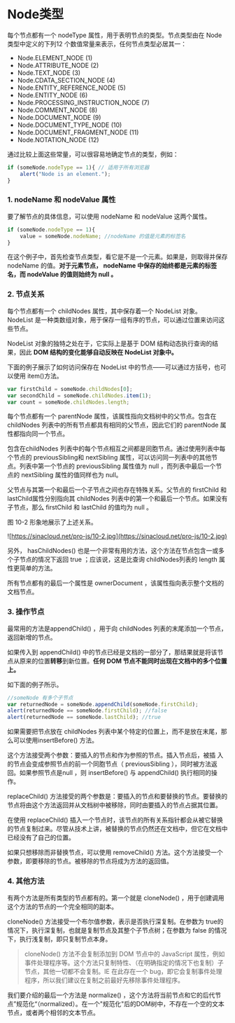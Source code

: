 # Node类型

每个节点都有一个 nodeType 属性，用于表明节点的类型。节点类型由在 Node 类型中定义的下列12 个数值常量来表示，任何节点类型必居其一：

* Node.ELEMENT_NODE (1)
* Node.ATTRIBUTE_NODE (2)
* Node.TEXT_NODE (3)
* Node.CDATA_SECTION_NODE (4)
* Node.ENTITY_REFERENCE_NODE (5)
* Node.ENTITY_NODE (6)
* Node.PROCESSING_INSTRUCTION_NODE (7)
* Node.COMMENT_NODE (8)
* Node.DOCUMENT_NODE (9)
* Node.DOCUMENT_TYPE_NODE (10)
* Node.DOCUMENT_FRAGMENT_NODE (11)
* Node.NOTATION_NODE (12)

通过比较上面这些常量，可以很容易地确定节点的类型，例如：

```javascript
if (someNode.nodeType == 1){ // 适用于所有浏览器
	alert("Node is an element.");
}
```

### 1.  nodeName 和 nodeValue 属性

要了解节点的具体信息，可以使用 nodeName 和 nodeValue 这两个属性。

```javascript
if (someNode.nodeType == 1){
	value = someNode.nodeName; //nodeName 的值是元素的标签名
}
```

在这个例子中，首先检查节点类型，看它是不是一个元素。如果是，则取得并保存 nodeName 的值。**对于元素节点， nodeName 中保存的始终都是元素的标签名，而 nodeValue 的值则始终为 null 。**

### 2. 节点关系

每个节点都有一个 childNodes 属性，其中保存着一个 NodeList 对象。 NodeList 是一种类数组对象，用于保存一组有序的节点，可以通过位置来访问这些节点。

NodeList 对象的独特之处在于，它实际上是基于 DOM 结构动态执行查询的结果，因此 **DOM 结构的变化能够自动反映在 NodeList 对象中。**

下面的例子展示了如何访问保存在 NodeList 中的节点——可以通过方括号，也可以使用 item()方法。

```javascript
var firstChild = someNode.childNodes[0];
var secondChild = someNode.childNodes.item(1);
var count = someNode.childNodes.length;
```

每个节点都有一个 parentNode 属性，该属性指向文档树中的父节点。包含在 childNodes 列表中的所有节点都具有相同的父节点，因此它们的 parentNode 属性都指向同一个节点。

包含在childNodes 列表中的每个节点相互之间都是同胞节点。通过使用列表中每个节点的 previousSibling和 nextSibling 属性，可以访问同一列表中的其他节点。列表中第一个节点的 previousSibling 属性值为 null ，而列表中最后一个节点的 nextSibling 属性的值同样也为 null。

父节点与其第一个和最后一个子节点之间也存在特殊关系。父节点的 firstChild 和 lastChild属性分别指向其 childNodes 列表中的第一个和最后一个节点。如果没有子节点，那么 firstChild 和 lastChild 的值均为 null 。

图 10-2 形象地展示了上述关系。

![https://sinacloud.net/pro-js/10-2.jpg](https://sinacloud.net/pro-js/10-2.jpg)

另外， hasChildNodes() 也是一个非常有用的方法，这个方法在节点包含一或多个子节点的情况下返回 true ；应该说，这是比查询 childNodes列表的 length 属性更简单的方法。

所有节点都有的最后一个属性是 ownerDocument ，该属性指向表示整个文档的文档节点。

### 3. 操作节点

最常用的方法是appendChild() ，用于向 childNodes 列表的末尾添加一个节点，返回新增的节点。

如果传入到 appendChild() 中的节点已经是文档的一部分了，那结果就是将该节点从原来的位置**转移**到新位置。**任何 DOM 节点不能同时出现在文档中的多个位置上。**

如下面的例子所示。

```javascript
//someNode 有多个子节点
var returnedNode = someNode.appendChild(someNode.firstChild);
alert(returnedNode == someNode.firstChild); //false
alert(returnedNode == someNode.lastChild); //true
```

如果需要把节点放在 childNodes 列表中某个特定的位置上，而不是放在末尾，那么可以使用insertBefore() 方法。

这个方法接受两个参数：要插入的节点和作为参照的节点。插入节点后，被插
入的节点会变成参照节点的前一个同胞节点（ previousSibling ），同时被方法返回。如果参照节点是null ，则 insertBefore() 与 appendChild() 执行相同的操作。

replaceChild() 方法接受的两个参数是：要插入的节点和要替换的节点。要替换的节点将由这个方法返回并从文档树中被移除，同时由要插入的节点占据其位置。

在使用 replaceChild() 插入一个节点时，该节点的所有关系指针都会从被它替换的节点复制过来。尽管从技术上讲，被替换的节点仍然还在文档中，但它在文档中已经没有了自己的位置。

如果只想移除而非替换节点，可以使用 removeChild() 方法。这个方法接受一个参数，即要移除的节点。被移除的节点将成为方法的返回值。

### 4. 其他方法

有两个方法是所有类型的节点都有的。第一个就是 cloneNode() ，用于创建调用这个方法的节点的一个完全相同的副本。 

cloneNode() 方法接受一个布尔值参数，表示是否执行深复制。在参数为 true的情况下，执行深复制，也就是复制节点及其整个子节点树；在参数为 false 的情况下，执行浅复制，即只复制节点本身。

> cloneNode() 方法不会复制添加到 DOM 节点中的 JavaScript 属性，例如事件处理程序等。这个方法只复制特性、（在明确指定的情况下也复制）子节点，其他一切都不会复制。IE 在此存在一个 bug，即它会复制事件处理程序，所以我们建议在复制之前最好先移除事件处理程序。

我们要介绍的最后一个方法是 normalize() ，这个方法将当前节点和它的后代节点”规范化“（normalized）。在一个"规范化"后的DOM树中，不存在一个空的文本节点，或者两个相邻的文本节点。